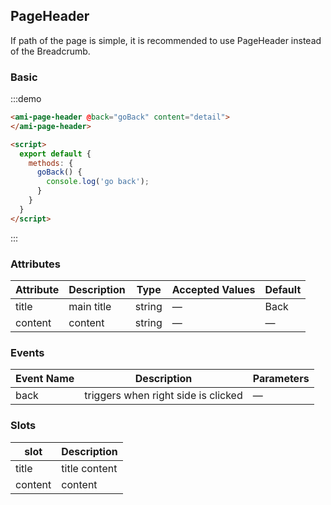 ## PageHeader

If path of the page is simple, it is recommended to use PageHeader instead of the Breadcrumb.

### Basic

:::demo
```html
<ami-page-header @back="goBack" content="detail">
</ami-page-header>

<script>
  export default {
    methods: {
      goBack() {
        console.log('go back');
      }
    }
  }
</script>
```
:::

### Attributes
| Attribute | Description   | Type      | Accepted Values               | Default |
|---------- |-------------- |---------- |------------------------------ | ------ |
| title     | main title    | string    |  —                            | Back   |
| content   | content       | string    |  —                            | —      |

### Events
| Event Name | Description   | Parameters |
|----------- |-------------- |----------- |
| back       | triggers when right side is clicked | — |

### Slots
| slot      | Description            |
|---------- | ---------------------- |
| title     | title content          |
| content   | content                |
